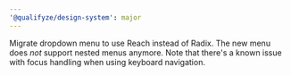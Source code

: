 ```yaml
---
'@qualifyze/design-system': major
---
```


Migrate dropdown menu to use Reach instead of Radix. The new menu does _not_ support nested menus anymore. Note that there's a known issue with focus handling when using keyboard navigation.
